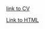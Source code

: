 [link to CV](https://Genevieve21.github.io/rsschool-cv/cv)

[Link to HTML](https://Genevieve21.github.io/rsschool-cv/)

